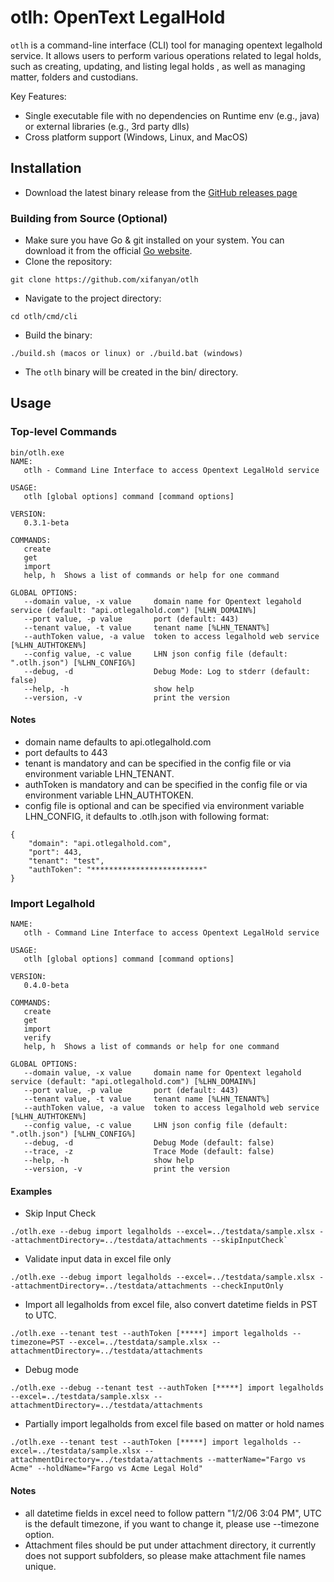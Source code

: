 # otlh: OpenText LegalHold

`otlh` is a command-line interface (CLI) tool for managing opentext legalhold service. It allows users to perform various operations related to legal holds, such as creating, updating, and listing legal holds , as well as managing matter, folders and custodians.

Key Features:
- Single executable file with no dependencies on Runtime env (e.g., java) or external libraries (e.g., 3rd party dlls)
- Cross platform support (Windows, Linux, and MacOS)

## Installation

- Download the latest binary release from the [GitHub releases page](https://github.com/xifanyan/otlh/releases)

### Building from Source (Optional)
- Make sure you have Go & git installed on your system. You can download it from the official [Go website](https://golang.org/dl/).
- Clone the repository: 
```
git clone https://github.com/xifanyan/otlh
```
- Navigate to the project directory:
```
cd otlh/cmd/cli
```
- Build the binary:
```
./build.sh (macos or linux) or ./build.bat (windows)
```
- The `otlh` binary will be created in the bin/ directory.

## Usage
### Top-level Commands
```
bin/otlh.exe
NAME:
   otlh - Command Line Interface to access Opentext LegalHold service

USAGE:
   otlh [global options] command [command options] 

VERSION:
   0.3.1-beta

COMMANDS:
   create   
   get      
   import   
   help, h  Shows a list of commands or help for one command

GLOBAL OPTIONS:
   --domain value, -x value     domain name for Opentext legahold service (default: "api.otlegalhold.com") [%LHN_DOMAIN%]
   --port value, -p value       port (default: 443)
   --tenant value, -t value     tenant name [%LHN_TENANT%]
   --authToken value, -a value  token to access legalhold web service [%LHN_AUTHTOKEN%]
   --config value, -c value     LHN json config file (default: ".otlh.json") [%LHN_CONFIG%]
   --debug, -d                  Debug Mode: Log to stderr (default: false)
   --help, -h                   show help
   --version, -v                print the version
```

#### Notes
- domain name defaults to api.otlegalhold.com 
- port defaults to 443
- tenant is mandatory and can be specified in the config file or via environment variable LHN_TENANT.
- authToken is mandatory and can be specified in the config file or via environment variable LHN_AUTHTOKEN.
- config file is optional and can be specified via environment variable LHN_CONFIG, it defaults to .otlh.json with following format:
```
{
    "domain": "api.otlegalhold.com",
    "port": 443,
    "tenant": "test",
    "authToken": "*************************"
}
```

### Import Legalhold
```
NAME:
   otlh - Command Line Interface to access Opentext LegalHold service

USAGE:
   otlh [global options] command [command options]

VERSION:
   0.4.0-beta

COMMANDS:
   create
   get
   import
   verify
   help, h  Shows a list of commands or help for one command

GLOBAL OPTIONS:
   --domain value, -x value     domain name for Opentext legahold service (default: "api.otlegalhold.com") [%LHN_DOMAIN%]
   --port value, -p value       port (default: 443)
   --tenant value, -t value     tenant name [%LHN_TENANT%]
   --authToken value, -a value  token to access legalhold web service [%LHN_AUTHTOKEN%]
   --config value, -c value     LHN json config file (default: ".otlh.json") [%LHN_CONFIG%]
   --debug, -d                  Debug Mode (default: false)
   --trace, -z                  Trace Mode (default: false)
   --help, -h                   show help
   --version, -v                print the version
```
#### Examples
- Skip Input Check
```
./otlh.exe --debug import legalholds --excel=../testdata/sample.xlsx --attachmentDirectory=../testdata/attachments --skipInputCheck`
```

- Validate input data in excel file only
```
./otlh.exe --debug import legalholds --excel=../testdata/sample.xlsx --attachmentDirectory=../testdata/attachments --checkInputOnly
```

- Import all legalholds from excel file, also convert datetime fields in PST to UTC.
```
./otlh.exe --tenant test --authToken [*****] import legalholds --timezone=PST --excel=../testdata/sample.xlsx --attachmentDirectory=../testdata/attachments
```

- Debug mode
```
./otlh.exe --debug --tenant test --authToken [*****] import legalholds --excel=../testdata/sample.xlsx --attachmentDirectory=../testdata/attachments
```

- Partially import legalholds from excel file based on matter or hold names
```
./otlh.exe --tenant test --authToken [*****] import legalholds --excel=../testdata/sample.xlsx --attachmentDirectory=../testdata/attachments --matterName="Fargo vs Acme" --holdName="Fargo vs Acme Legal Hold"
```

#### Notes
- all datetime fields in excel need to follow pattern "1/2/06 3:04 PM", UTC is the default timezone, if you want to change it, please use --timezone option.
- Attachment files should be put under attachment directory, it currently does not support subfolders, so please make attachment file names unique.